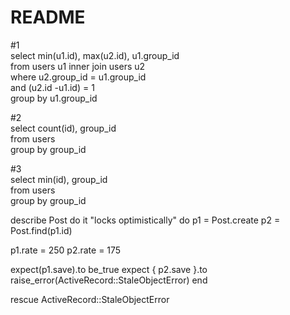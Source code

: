 # README  
#1  
select min(u1.id), max(u2.id), u1.group_id  
from users u1 inner join users u2  
where u2.group_id = u1.group_id  
and (u2.id -u1.id) = 1  
group by u1.group_id  
  
#2  
select count(id), group_id  
from users  
group by group_id  
  
#3  
select min(id), group_id  
from users  
group by group_id  
  




describe Post do
it "locks optimistically" do
p1 = Post.create
p2 = Post.find(p1.id)

p1.rate = 250
p2.rate = 175

expect(p1.save).to be_true
expect { p2.save }.to raise_error(ActiveRecord::StaleObjectError)
end

rescue ActiveRecord::StaleObjectError
